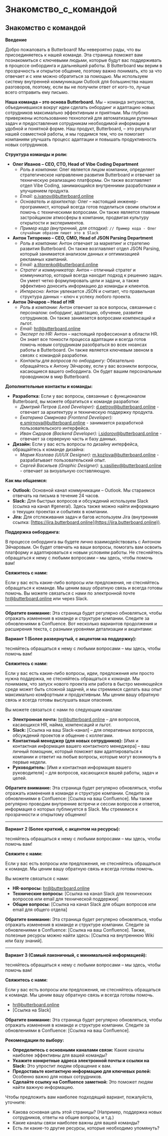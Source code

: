 # Знакомство_с_командой

## Знакомство с командой

**Введение**

Добро пожаловать в Butterboard! Мы невероятно рады, что вы присоединяетесь к нашей команде. Эта страница поможет вам познакомиться с ключевыми людьми, которые будут вас поддерживать в процессе онбординга и дальнейшей работы.  В Butterboard мы верим в прозрачность и открытое общение, поэтому важно понимать, кто за что отвечает и с кем можно обратиться за помощью.  Мы используем систему внутренней коммуникации Outlook для большинства наших разговоров, поэтому, если вы не получили ответ от кого-то, лучше всего отправить ему письмо.

**Наша команда – это основа Butterboard.** Мы – команда энтузиастов, объединившихся вокруг идеи сделать онбординг и адаптацию новых сотрудников максимально эффективным и приятным.  Мы глубоко привержены использованию технологий для автоматизации рутинных задач и предоставления сотрудникам необходимой информации в удобной и понятной форме.  Наш продукт, Butterboard, – это результат нашей совместной работы, и мы гордимся тем, что он помогает компаниям улучшать процесс адаптации и повышать продуктивность новых сотрудников.

**Структура команды и роли:**

* **Олег Иванов – CEO, CTO, Head of Vibe Coding Department**
    * *Роль в компании:*  Олег является лицом компании, определяет стратегическое направление развития Butterboard и отвечает за техническую реализацию платформы.  Он также возглавляет отдел Vibe Coding, занимающийся внутренними разработками и улучшением продукта.
    * *Email:* o.ivanov@butterboard.online
    * *Основатель и архитектор:* Олег – настоящий инженер-программист, который всегда готов поделиться своим опытом и помочь с техническими вопросами.  Он также является главным застройщиком атмосферы в компании, продвигая культуру открытости и экспериментов.
    * *Пример кода (внутренний, для отладки):*  `// Пример кода - Олег случайным образом пишет это в Slack`
* **Антон Титоренко – CEO, CMO, Head of JSON Parsing Department**
    * *Роль в компании:* Антон отвечает за маркетинг и стратегию развития Butterboard.  Он также возглавляет отдел JSON Parsing, который занимается анализом данных и оптимизацией рекламных кампаний.
    * *Email:* a.titorenko@butterboard.online
    * *Стратег и коммуникатор:*  Антон – отличный стратег и коммуникатор, который всегда находит подход к решению задач. Он умеет четко формулировать цели и задачи, а также эффективно доносить информацию до команды и клиентов.
    * *Интересно:* Антон увлекается JSON и считает, что правильная структура данных – ключ к успеху любого проекта.
* **Антон Эйчаров – Head of HR**
    * *Роль в компании:* Антон отвечает за все вопросы, связанные с персоналом: онбординг, адаптацию, обучение, развитие сотрудников.  Он также занимается вопросами компенсаций и льгот.
    * *Email:* hr@butterboard.online
    * *Эксперт по HR:* Антон – настоящий профессионал в области HR.  Он знает все тонкости процесса адаптации и всегда готов помочь новым сотрудникам разобраться во всех нюансах работы в Butterboard.  Он также является ключевым звеном в связях с командой разработки.
    * *Контакты для вопросов по онбордингу:*  Обязательно обращайтесь к Антону Эйчарову, если у вас возникли вопросы, касающиеся вашего онбординга.  Он будет вашим персональным проводником в мир Butterboard.

**Дополнительные контакты и команды:**

* **Разработка:**  Если у вас вопросы, связанные с функционалом Butterboard, вы можете обратиться к команде разработки:
    * *Дмитрий Петров (Lead Developer):* d.petrov@butterboard.online - отвечает за архитектуру и техническую поддержку продукта.
    * *Екатерина Смирнова (Frontend Developer):* e.smirnova@butterboard.online - занимается разработкой пользовательского интерфейса.
    * *Иван Сидоров (Backend Developer):* i.sidorov@butterboard.online - отвечает за серверную часть и базу данных.
* **Дизайн:** Если у вас есть вопросы по дизайну интерфейса, обращайтесь к команде дизайна:
    * *Мария Козлова (UI/UX Designer):* m.kozlova@butterboard.online - разрабатывает пользовательский опыт.
    * *Сергей Васильев (Graphic Designer):* s.vasiliev@butterboard.online - отвечает за визуальную составляющую.

**Как мы общаемся:**

* **Outlook:**  Основной канал коммуникации – Outlook.  Мы стараемся отвечать на письма в течение 24 часов.
* **Slack:**  Для быстрых вопросов и обсуждений используем Slack (ссылка на канал #general).  Здесь также можно найти информацию о текущих проектах и событиях в компании.
* **Jira:**  Для отслеживания задач и багов используем Jira (внутренняя ссылка: [https://jira.butterboard.online](https://jira.butterboard.online)).

**Поддержка онбординга:**

В процессе онбординга вы будете лично взаимодействовать с Антоном Эйчаровым.  Он будет отвечать на ваши вопросы, помогать вам освоить платформу и адаптироваться к новым условиям работы.  Не стесняйтесь обращаться к нему с любыми вопросами – мы здесь, чтобы помочь вам!

**Свяжитесь с нами:**

Если у вас есть какие-либо вопросы или предложения, не стесняйтесь обращаться к команде.  Мы ценим вашу обратную связь и всегда готовы помочь.  Вы можете связаться с нами по электронной почте hr@butterboard.online или через Slack.

---

**Обратите внимание:**  Эта страница будет регулярно обновляться, чтобы отражать изменения в команде и структуре компании.  Следите за обновлениями в Confluence.
Вот несколько вариантов продолжения и расширения текста, с разными уровнями детализации и акцентами:

**Вариант 1 (Более развернутый, с акцентом на поддержку):**

тесняйтесь обращаться к нему с любыми вопросами – мы здесь, чтобы помочь вам!

**Свяжитесь с нами:**

Если у вас есть какие-либо вопросы, идеи, предложения или просто нужна поддержка, не стесняйтесь обращаться к команде. Мы понимаем, что запуск нового проекта или работа в быстро меняющейся среде может быть сложной задачей, и мы стремимся сделать ваш опыт максимально комфортным и продуктивным. Мы ценим вашу обратную связь и всегда готовы выслушать ваши опасения.

Вы можете связаться с нами по следующим каналам:

* **Электронная почта:** hr@butterboard.online – для вопросов, касающихся HR, найма, компенсаций и льгот.
* **Slack:** [Ссылка на ваш Slack-канал] – для оперативных вопросов, обсуждений проектов и общение с коллегами.
* **Контактный менеджер (для новых сотрудников):** [Имя и контактная информация вашего контактного менеджера] – ваш личный помощник, который поможет вам адаптироваться к компании и ответит на любые вопросы, которые могут возникнуть в первые недели.
* **Руководитель:** [Имя и контактная информация вашего руководителя] – для вопросов, касающихся вашей работы, задач и целей.

**Обратите внимание:**  Эта страница будет регулярно обновляться, чтобы отражать изменения в команде и структуре компании. Следите за обновлениями в Confluence: [Ссылка на ваш Confluence].  Мы также регулярно проводим внутренние встречи и сессии вопросов и ответов, информация о которых публикуется в Slack.  Мы стремимся к прозрачности и открытому общению!

---

**Вариант 2 (Более краткий, с акцентом на ресурсы):**

тесняйтесь обращаться к нему с любыми вопросами – мы здесь, чтобы помочь вам!

**Свяжите с нами:**

Если у вас есть вопросы или предложения, не стесняйтесь обращаться к команде. Мы ценим вашу обратную связь и всегда готовы помочь.

Вы можете связаться с нами:

* **HR-вопросы:** hr@butterboard.online
* **Технические вопросы:** [Ссылка на канал Slack для технических вопросов или email для технической поддержки]
* **Общие вопросы:** [Ссылка на канал Slack для общих вопросов или email для общего отдела]

**Обратите внимание:**  Эта страница будет регулярно обновляться, чтобы отражать изменения в команде и структуре компании. Следите за обновлениями в Confluence: [Ссылка на ваш Confluence].  Также, полезные ресурсы можно найти здесь: [Ссылка на внутреннюю Wiki или базу знаний].

---

**Вариант 3 (Самый лаконичный, с минимальной информацией):**

тесняйтесь обращаться к нему с любыми вопросами – мы здесь, чтобы помочь вам!

**Свяжитесь с нами:**

Если у вас есть вопросы или предложения, не стесняйтесь обращаться к команде. Мы ценим вашу обратную связь и всегда готовы помочь.

* hr@butterboard.online
* [Ссылка на Slack]

**Обратите внимание:**  Эта страница будет регулярно обновляться, чтобы отражать изменения в команде и структуре компании. Следите за обновлениями в Confluence: [Ссылка на ваш Confluence].

**Рекомендации по выбору:**

* **Определитесь с основными каналами связи:**  Какие каналы наиболее эффективны для вашей команды?
* **Укажите конкретные адреса электронной почты и ссылки на Slack:**  Это упростит людям обращение к вам.
* **Предоставьте контактную информацию для ключевых ролей:**  Особенно важно для новых сотрудников.
* **Сделайте ссылку на Confluence заметной:**  Это поможет людям найти важную информацию.

Чтобы предложить вам наиболее подходящий вариант, пожалуйста, уточните:

*   Какова основная цель этой страницы? (Например, поддержка новых сотрудников, ответы на общие вопросы, и т.д.)
*   Какие каналы связи наиболее важны для вашей команды?
*   Есть ли какие-то другие ресурсы, которые необходимо упомянуть?